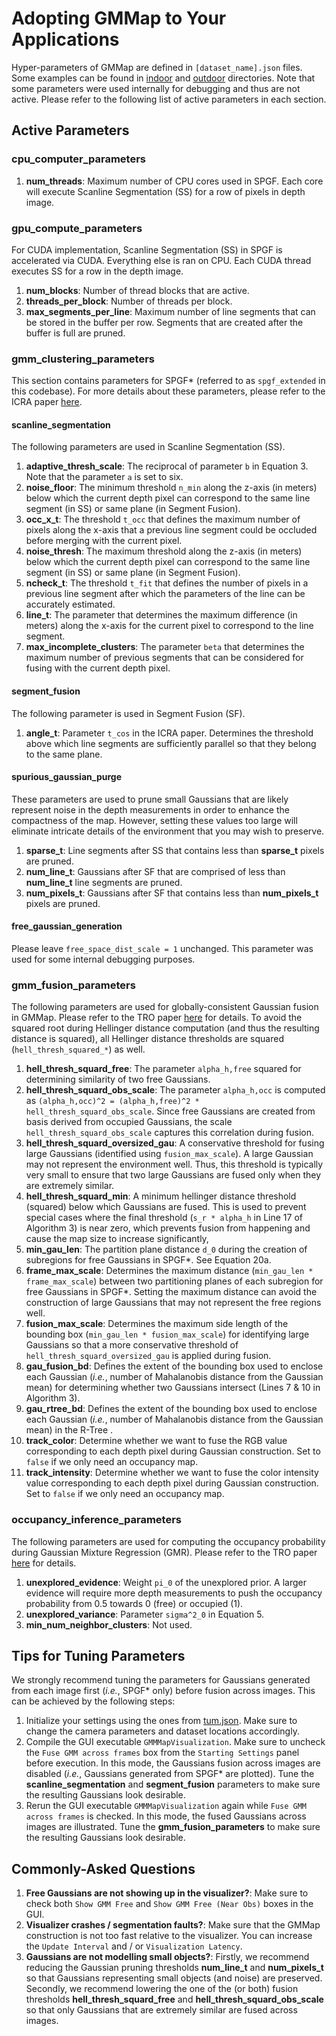 # Adopting GMMap to Your Applications #
Hyper-parameters of GMMap are defined in `[dataset_name].json` files. Some examples can be found in [indoor](indoor) and [outdoor](outdoor) directories. Note that some parameters were used internally for debugging and thus are not active. Please refer to the following list of active parameters in each section.

## Active Parameters
### cpu_computer_parameters
1. **num_threads**: Maximum number of CPU cores used in SPGF. Each core will execute Scanline Segmentation (SS) for a row of pixels in depth image.

### gpu_compute_parameters
For CUDA implementation, Scanline Segmentation (SS) in SPGF is accelerated via CUDA. Everything else is ran on CPU. Each CUDA thread executes SS for a row in the depth image.
1. **num_blocks**: Number of thread blocks that are active.
2. **threads_per_block**: Number of threads per block.
3. **max_segments_per_line**: Maximum number of line segments that can be stored in the buffer per row. Segments that are created after the buffer is full are pruned.

### gmm_clustering_parameters
This section contains parameters for SPGF* (referred to as `spgf_extended` in this codebase). For more details about these parameters, please refer to the ICRA paper [here](https://ieeexplore.ieee.org/stamp/stamp.jsp?tp=&arnumber=9811682).

#### scanline_segmentation
The following parameters are used in Scanline Segmentation (SS).
1. **adaptive_thresh_scale**: The reciprocal of parameter `b` in Equation 3. Note that the parameter `a` is set to six.
2. **noise_floor**: The minimum threshold `n_min` along the z-axis (in meters) below which the current depth pixel can correspond to the same line segment (in SS) or same plane (in Segment Fusion).
3. **occ_x_t**: The threshold `t_occ` that defines the maximum number of pixels along the x-axis that a previous line segment could be occluded before merging with the current pixel.
4. **noise_thresh**: The maximum threshold along the z-axis (in meters) below which the current depth pixel can correspond to the same line segment (in SS) or same plane (in Segment Fusion).
5. **ncheck_t**: The threshold `t_fit` that defines the number of pixels in a previous line segment after which the parameters of the line can be accurately estimated.
6. **line_t**: The parameter that determines the maximum difference (in meters) along the x-axis for the current pixel to correspond to the line segment.
7. **max_incomplete_clusters**: The parameter `beta` that determines the maximum number of previous segments that can be considered for fusing with the current depth pixel.

#### segment_fusion
The following parameter is used in Segment Fusion (SF).
1. **angle_t**: Parameter `t_cos` in the ICRA paper. Determines the threshold above which line segments are sufficiently parallel so that they belong to the same plane.

#### spurious_gaussian_purge
These parameters are used to prune small Gaussians that are likely represent noise in the depth measurements in order to enhance the compactness of the map. However, setting these values too large will eliminate intricate details of the environment that you may wish to preserve. 
1. **sparse_t**: Line segments after SS that contains less than **sparse_t** pixels are pruned.
2. **num_line_t**: Gaussians after SF that are comprised of less than **num_line_t** line segments are pruned.
3. **num_pixels_t**: Gaussians after SF that contains less than **num_pixels_t** pixels are pruned.

#### free_gaussian_generation
Please leave `free_space_dist_scale = 1` unchanged. This parameter was used for some internal debugging purposes.

### gmm_fusion_parameters
The following parameters are used for globally-consistent Gaussian fusion in GMMap. Please refer to the TRO paper [here](https://ieeexplore.ieee.org/stamp/stamp.jsp?arnumber=10379145) for details. To avoid the squared root during Hellinger distance computation (and thus the resulting distance is squared), all Hellinger distance thresholds are squared (`hell_thresh_squared_*`) as well.
1. **hell_thresh_squard_free**: The parameter `alpha_h,free` squared for determining similarity of two free Gaussians.
2. **hell_thresh_squard_obs_scale**: The parameter `alpha_h,occ` is computed as `(alpha_h,occ)^2 = (alpha_h,free)^2 * hell_thresh_squard_obs_scale`. Since free Gaussians are created from basis derived from occupied Gaussians, the scale `hell_thresh_squard_obs_scale` captures this correlation during fusion.
3. **hell_thresh_squard_oversized_gau**: A conservative threshold for fusing large Gaussians (identified using `fusion_max_scale`). A large Gaussian may not represent the environment well. Thus, this threshold is typically very small to ensure that two large Gaussians are fused only when they are extremely similar.
4. **hell_thresh_squard_min**: A minimum hellinger distance threshold (squared) below which Gaussians are fused. This is used to prevent special cases where the final threshold (`s_r * alpha_h` in Line 17 of Algorithm 3) is near zero, which prevents fusion from happening and cause the map size to increase significantly,
5. **min_gau_len**: The partition plane distance `d_0` during the creation of subregions for free Gaussians in SPGF*. See Equation 20a.
6. **frame_max_scale**: Determines the maximum distance (`min_gau_len * frame_max_scale`) between two partitioning planes of each subregion for free Gaussians in SPGF*. Setting the maximum distance can avoid the construction of large Gaussians that may not represent the free regions well.
7. **fusion_max_scale**: Determines the maximum side length of the bounding box (`min_gau_len * fusion_max_scale`) for identifying large Gaussians so that a more conservative threshold of `hell_thresh_squard_oversized_gau` is applied during fusion.
8. **gau_fusion_bd**: Defines the extent of the bounding box used to enclose each Gaussian (*i.e.*, number of Mahalanobis distance from the Gaussian mean) for determining whether two Gaussians intersect (Lines 7 & 10 in Algorithm 3).
9. **gau_rtree_bd**: Defines the extent of the bounding box used to enclose each Gaussian (*i.e.*, number of Mahalanobis distance from the Gaussian mean) in the R-Tree .
10. **track_color**: Determine whether we want to fuse the RGB value corresponding to each depth pixel during Gaussian construction. Set to `false` if we only need an occupancy map.
11. **track_intensity**: Determine whether we want to fuse the color intensity value corresponding to each depth pixel during Gaussian construction. Set to `false` if we only need an occupancy map.

### occupancy_inference_parameters
The following parameters are used for computing the occupancy probability during Gaussian Mixture Regression (GMR). Please refer to the TRO paper [here](https://ieeexplore.ieee.org/stamp/stamp.jsp?arnumber=10379145) for details.
1. **unexplored_evidence**: Weight `pi_0` of the unexplored prior. A larger evidence will require more depth measurements to push the occupancy probability from 0.5 towards 0 (free) or occupied (1).
2. **unexplored_variance**: Parameter `sigma^2_0` in Equation 5. 
3. **min_num_neighbor_clusters**: Not used.

## Tips for Tuning Parameters
We strongly recommend tuning the parameters for Gaussians generated from each image first (*i.e.*, SPGF* only) before fusion across images. This can be achieved by the following steps:
1. Initialize your settings using the ones from [tum.json](indoor/tum.json). Make sure to change the camera parameters and dataset locations accordingly. 
2. Compile the GUI executable `GMMMapVisualization`. Make sure to uncheck the `Fuse GMM across frames` box from the `Starting Settings` panel before execution. In this mode, the Gaussians fusion across images are disabled (*i.e.*, Gaussians generated from SPGF* are plotted). Tune the **scanline_segmentation** and **segment_fusion** parameters to make sure the resulting Gaussians look desirable.
3. Rerun the GUI executable `GMMMapVisualization` again while `Fuse GMM across frames` is checked. In this mode, the fused Gaussians across images are illustrated. Tune the **gmm_fusion_parameters** to make sure the resulting Gaussians look desirable.

## Commonly-Asked Questions
1. **Free Gaussians are not showing up in the visualizer?**: Make sure to check both `Show GMM Free` and `Show GMM Free (Near Obs)` boxes in the GUI.
2. **Visualizer crashes / segmentation faults?**: Make sure that the GMMap construction is not too fast relative to the visualizer. You can increase the `Update Interval` and / or `Visualization Latency`.
3. **Gaussians are not modelling small objects?**: Firstly, we recommend reducing the Gaussian pruning thresholds **num_line_t** and **num_pixels_t** so that Gaussians representing small objects (and noise) are preserved. Secondly, we recommend lowering the one of the (or both) fusion thresholds **hell_thresh_squard_free** and **hell_thresh_squard_obs_scale** so that only Gaussians that are extremely similar are fused across images.